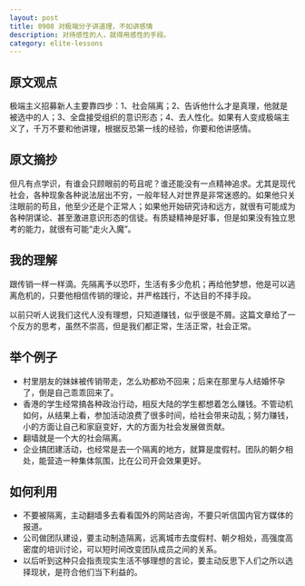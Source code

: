 ```yaml
---
layout: post
title: 0908 对极端分子讲道理，不如讲感情
description: 对待感性的人，就得用感性的手段。
category: elite-lessons
---
```


## 原文观点
极端主义招募新人主要靠四步：1、社会隔离；2、告诉他什么才是真理，他就是被选中的人；3、全盘接受组织的意识形态；4、去人性化。如果有人变成极端主义了，千万不要和他讲理，根据反恐第一线的经验，你要和他讲感情。

## 原文摘抄
但凡有点学识，有谁会只顾眼前的苟且呢？谁还能没有一点精神追求。尤其是现代社会，各种现象各种说法层出不穷，一般年轻人对世界是非常迷惑的。如果他只关注眼前的苟且，他至少还是个正常人；如果他开始研究诗和远方，就很有可能成为各种阴谋论、甚至激进意识形态的信徒。有质疑精神是好事，但是如果没有独立思考的能力，就很有可能“走火入魔”。

## 我的理解
跟传销一样一样滴。先隔离予以恐吓，生活有多少危机；再给他梦想，他是可以逃离危机的，只要他相信传销的理论，并严格践行，不达目的不择手段。

以前只听人说我们这代人没有理想，只知道赚钱，似乎很是不屑。这篇文章给了一个反方的思考，虽然不崇高，但是我们都正常，生活正常，社会正常。

## 举个例子
- 村里朋友的妹妹被传销带走，怎么劝都劝不回来；后来在那里与人结婚怀孕了，倒是自己乖乖回来了。
- 香港的学生经常搞各种政治行动，相反大陆的学生都想着怎么赚钱。不管动机如何，从结果上看，参加活动浪费了很多时间，给社会带来动乱；努力赚钱，小的方面让自己和家庭变好，大的方面为社会发展做贡献。
- 翻墙就是一个大的社会隔离。
- 企业搞团建活动，也经常是去一个隔离的地方，就算是度假村。团队的朝夕相处，能营造一种集体氛围，比在公司开会效果更好。

## 如何利用
- 不要被隔离，主动翻墙多去看看国外的网站咨询，不要只听信国内官方媒体的报道。
- 公司做团队建设，要主动制造隔离，远离城市去度假村、朝夕相处，高强度高密度的培训讨论，可以短时间改变团队成员之间的关系。
- 以后听到这种只会指责现实生活不够理想的言论，要主动反思下人们之所以选择现状，是符合他们当下利益的。

